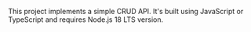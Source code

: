 This project implements a simple CRUD API. It's built using JavaScript or TypeScript and requires Node.js 18 LTS version.
